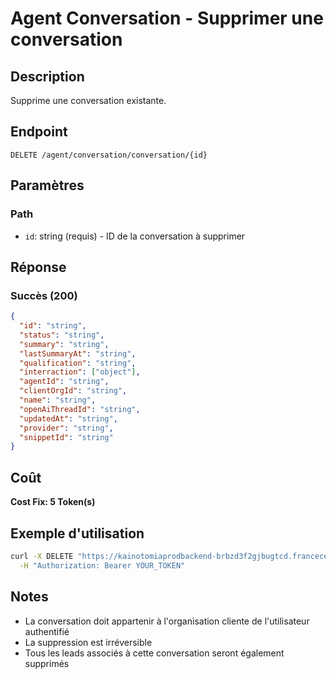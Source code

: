 # Agent Conversation - Supprimer une conversation

## Description
Supprime une conversation existante.

## Endpoint
```
DELETE /agent/conversation/conversation/{id}
```

## Paramètres

### Path
- `id`: string (requis) - ID de la conversation à supprimer

## Réponse

### Succès (200)
```json
{
  "id": "string",
  "status": "string",
  "summary": "string",
  "lastSummaryAt": "string",
  "qualification": "string",
  "interraction": ["object"],
  "agentId": "string",
  "clientOrgId": "string",
  "name": "string",
  "openAiThreadId": "string",
  "updatedAt": "string",
  "provider": "string",
  "snippetId": "string"
}
```

## Coût
**Cost Fix: 5 Token(s)**

## Exemple d'utilisation

```bash
curl -X DELETE "https://kainotomiaprodbackend-brbzd3f2gjbugtcd.francecentral-01.azurewebsites.net/agent/conversation/conversation/conv-id-123" \
  -H "Authorization: Bearer YOUR_TOKEN"
```

## Notes
- La conversation doit appartenir à l'organisation cliente de l'utilisateur authentifié
- La suppression est irréversible
- Tous les leads associés à cette conversation seront également supprimés 